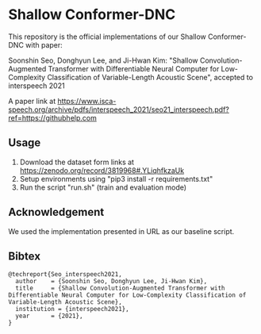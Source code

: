 # Shallow Conformer-DNC
This repository is the official implementations of our Shallow Conformer-DNC with paper:

Soonshin Seo, Donghyun Lee, and Ji-Hwan Kim: "Shallow Convolution-Augmented Transformer with Differentiable Neural Computer for Low-Complexity Classification of Variable-Length Acoustic Scene", accepted to interspeech 2021 

A paper link at https://www.isca-speech.org/archive/pdfs/interspeech_2021/seo21_interspeech.pdf?ref=https://githubhelp.com
  
## Usage
 1. Download the dataset form links at https://zenodo.org/record/3819968#.YLiqhfkzaUk
 2. Setup environments using "pip3 install -r requirements.txt"
 3. Run the script "run.sh" (train and evaluation mode)
		 
## Acknowledgement
We used the implementation presented in URL as our baseline script.

## Bibtex
```
@techreport{Seo_interspeech2021,
  author    = {Soonshin Seo, Donghyun Lee, Ji-Hwan Kim},
  title     = {Shallow Convolution-Augmented Transformer with Differentiable Neural Computer for Low-Complexity Classification of Variable-Length Acoustic Scene},
  institution = {interspeech2021},
  year      = {2021},
}
```

